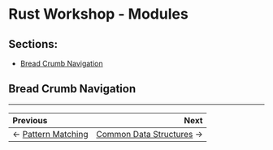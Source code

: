 # Rust Workshop - Modules

## Sections:

* [Bread Crumb Navigation](#bread-crumb-navigation)

## Bread Crumb Navigation
_________________________

Previous | Next
:------- | ---:
← [Pattern Matching](./pattern_matching.md) | [Common Data Structures](./common_data_structures.md) →
